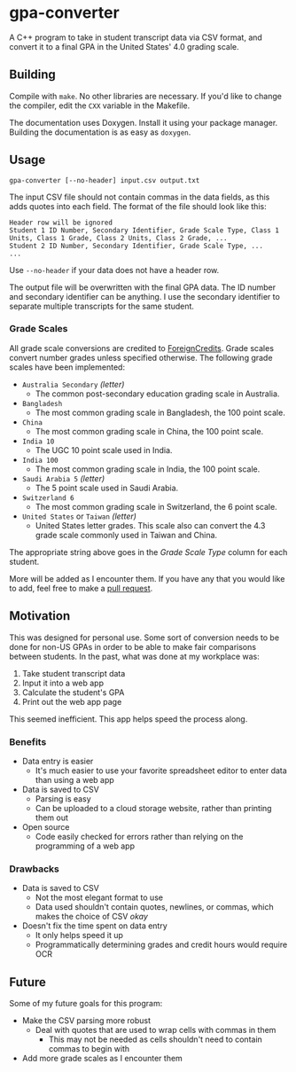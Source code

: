 # gpa-converter

A C++ program to take in student transcript data via CSV format, and convert it to a final GPA in the United States' 4.0 grading scale.

## Building

Compile with `make`. No other libraries are necessary. If you'd like to change the compiler, edit the `CXX` variable in the Makefile.

The documentation uses Doxygen. Install it using your package manager. Building the documentation is as easy as `doxygen`.

## Usage

    gpa-converter [--no-header] input.csv output.txt

The input CSV file should not contain commas in the data fields, as this adds quotes into each field. The format of the file should look like this:

    Header row will be ignored
    Student 1 ID Number, Secondary Identifier, Grade Scale Type, Class 1 Units, Class 1 Grade, Class 2 Units, Class 2 Grade, ...
    Student 2 ID Number, Secondary Identifier, Grade Scale Type, ...
    ...

Use `--no-header` if your data does not have a header row.

The output file will be overwritten with the final GPA data. The ID number and secondary identifier can be anything. I use the secondary identifier to separate multiple transcripts for the same student.

### Grade Scales

All grade scale conversions are credited to [ForeignCredits](http://www.foreigncredits.com/Resources/Grade-Conversion/). Grade scales convert number grades unless specified otherwise. The following grade scales have been implemented:

* `Australia Secondary` *(letter)*
    * The common post-secondary education grading scale in Australia.
* `Bangladesh`
    * The most common grading scale in Bangladesh, the 100 point scale.
* `China`
    * The most common grading scale in China, the 100 point scale.
* `India 10`
    * The UGC 10 point scale used in India.
* `India 100`
    * The most common grading scale in India, the 100 point scale.
* `Saudi Arabia 5` *(letter)*
    * The 5 point scale used in Saudi Arabia.
* `Switzerland 6`
    * The most common grading scale in Switzerland, the 6 point scale.
* `United States` or `Taiwan` *(letter)*
    * United States letter grades. This scale also can convert the 4.3 grade scale commonly used in Taiwan and China.

The appropriate string above goes in the *Grade Scale Type* column for each student.

More will be added as I encounter them. If you have any that you would like to add, feel free to make a [pull request](https://github.com/jlperona/gpa-converter/pulls).

## Motivation

This was designed for personal use. Some sort of conversion needs to be done for non-US GPAs in order to be able to make fair comparisons between students. In the past, what was done at my workplace was:

1. Take student transcript data
2. Input it into a web app
3. Calculate the student's GPA
4. Print out the web app page

This seemed inefficient. This app helps speed the process along.

### Benefits

* Data entry is easier
    * It's much easier to use your favorite spreadsheet editor to enter data than using a web app
* Data is saved to CSV
    * Parsing is easy
    * Can be uploaded to a cloud storage website, rather than printing them out
* Open source
    * Code easily checked for errors rather than relying on the programming of a web app

### Drawbacks

* Data is saved to CSV
    * Not the most elegant format to use
    * Data used shouldn't contain quotes, newlines, or commas, which makes the choice of CSV *okay*
* Doesn't fix the time spent on data entry
    * It only helps speed it up
    * Programmatically determining grades and credit hours would require OCR

## Future

Some of my future goals for this program:

* Make the CSV parsing more robust
    * Deal with quotes that are used to wrap cells with commas in them
        * This may not be needed as cells shouldn't need to contain commas to begin with
* Add more grade scales as I encounter them
